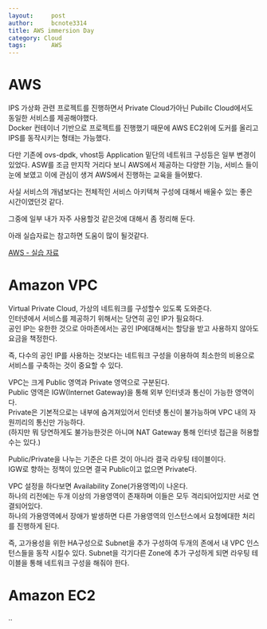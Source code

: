 ```yaml
---
layout:     post
author:     bcnote3314
title: AWS immersion Day
category: Cloud
tags: 		AWS
---
```


# AWS

IPS 가상화 관련 프로젝트를 진행하면서 Private Cloud가아닌 Pubillc Cloud에서도 동일한 서비스를 제공해야했다.  
Docker 컨테이너 기반으로 프로젝트를 진행했기 때문에 AWS EC2위에 도커를 올리고 IPS를 동작시키는 형태는 가능했다.  

다만 기존에 ovs-dpdk, vhost등 Application 밑단의 네트워크 구성등은 일부 변경이 있었다. 
ASW를 조금 만지작 거리다 보니 AWS에서 제공하는 다양한 기능, 서비스 들이 눈에 보였고 이에 관심이 생겨 AWS에서 진행하는 교육을 들어봤다.

사실 서비스의 개념보다는 전체적인 서비스 아키텍쳐 구성에 대해서 배울수 있는 좋은 시간이였던것 같다.  

그중에 일부 내가 자주 사용할것 같은것에 대해서 좀 정리해 둔다.  

아래 실습자료는 참고하면 도움이 많이 될것같다.  

[AWS - 실습 자료](https://kr-id-general.workshop.aws/ko/advanced_modules.html)

# Amazon VPC

Virtual Private Cloud, 가상의 네트워크를 구성할수 있도록 도와준다.  
인터넷에서 서비스를 제공하기 위해서는 당연히 공인 IP가 필요하다.  
공인 IP는 유한한 것으로 아마존에서는 공인 IP에대해서는 할당을 받고 사용하지 않아도 요금을 책정한다.  

즉, 다수의 공인 IP를 사용하는 것보다는 네트워크 구성을 이용하여 최소한의 비용으로 서비스를 구축하는 것이 중요할 수 있다.  

VPC는 크게 Public 영역과 Private 영역으로 구분된다.  
Public 영역은 IGW(Internet Gateway)을 통해 외부 인터넷과 통신이 가능한 영역이다.  
Private은 기본적으로는 내부에 숨겨져있어서 인터넷 통신이 불가능하며 VPC 내의 자원끼리의 통신만 가능하다.  
(하지만 뭐 당연하게도 불가능한것은 아니며 NAT Gateway 통해 인터넷 접근을 허용할 수는 있다.)

Public/Private을 나누는 기준은 다른 것이 아니라 결국 라우팅 테이블이다.  
IGW로 향하는 정책이 있으면 결국 Public이고 없으면 Private다.  

VPC 설정을 하다보면 Availability Zone(가용영역)이 나온다.  
하나의 리전에는 두개 이상의 가용영역이 존재하며 이들은 모두 격리되어있지만 서로 연결되어있다.  
하나의 가용영역에서 장애가 발생하면 다른 가용영역의 인스턴스에서 요청에대한 처리를 진행하게 된다.  

즉, 고가용성을 위한 HA구성으로 Subnet을 추가 구성하여 두개의 존에서 내 VPC 인스턴스들을 동작 시킬수 있다.
Subnet을 각기다른 Zone에 추가 구성하게 되면 라우팅 테이블을 통해 네트워크 구성을 해줘야 한다.

# Amazon EC2

..


